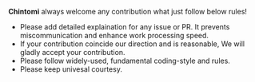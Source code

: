 **Chintomi** always welcome any contribution what just follow below rules!

* Please add detailed explaination for any issue or PR. It prevents miscommunication and enhance work processing speed.
* If your contribution coincide our direction and is reasonable, We will gladly accept your contribution.
* Please follow widely-used, fundamental coding-style and rules.
* Please keep univesal courtesy.
